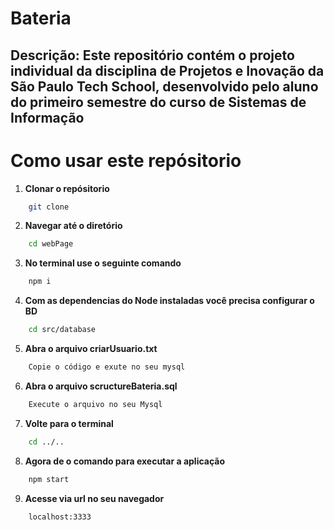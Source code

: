 
# Bateria

**Descrição:**
Este repositório contém o projeto individual da disciplina de Projetos e Inovação da São Paulo Tech School, desenvolvido
pelo aluno do primeiro semestre do curso de Sistemas de Informação
---

# Como usar este repósitorio

1. **Clonar o repósitorio**
```bash
    git clone
```
2. **Navegar até o diretório**
```bash
    cd webPage
```
3. **No terminal use o seguinte comando**
```bash
    npm i
```

4. **Com as dependencias do Node instaladas você precisa configurar o BD**
```bash
    cd src/database 
```
5. **Abra o arquivo criarUsuario.txt**
```bash
    Copie o código e exute no seu mysql
```

6. **Abra o arquivo scructureBateria.sql**
```bash
    Execute o arquivo no seu Mysql
```

7. **Volte para o terminal**
```bash
    cd ../.. 
```

8. **Agora de o comando para executar a aplicação**
```bash
    npm start
```

9. **Acesse via url no seu navegador**
```bash
    localhost:3333
```
